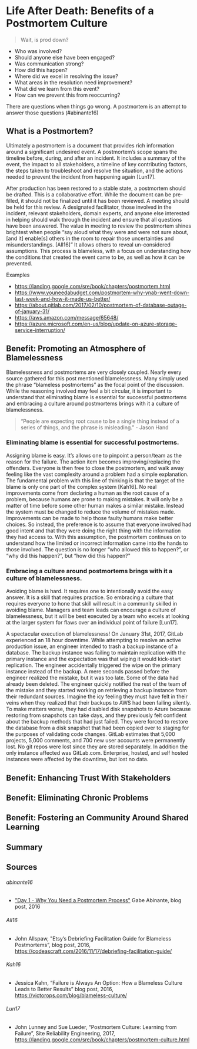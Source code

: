 # Life After Death: Benefits of a Postmortem Culture
> Wait, is prod down?

* Who was involved?
* Should anyone else have been engaged?
* Was communication strong?
* How did this happen?
* Where did we excel in resolving the issue?
* What areas in the resolution need improvement?
* What did we learn from this event?
* How can we prevent this from reoccurring?

There are questions when things go wrong. A postmortem is an attempt to answer those questions (#abinante16)

## What is a Postmortem?
Ultimately a postmortem is a document that provides rich information around a significant undesired event. A postmortem’s scope spans the timeline before, during, and after an incident. It includes a summary of the event, the impact to all stakeholders, a timeline of key contributing factors, the steps taken to troubleshoot and resolve the situation, and the actions needed to prevent the incident from happening again [Lun17]. 

After production has been restored to a stable state, a postmortem should be drafted. This is a collaborative effort. While the document can be pre-filled, it should not be finalized until it has been reviewed. A meeting should be held for this review. A designated facilitator, those involved in the incident, relevant stakeholders, domain experts, and anyone else interested in helping should walk through the incident and ensure that all questions have been answered. The value in meeting to review the postmortem shines brightest when people “say aloud what they were and were not sure about, [and it] enable[s] others in the room to repair those uncertainties and misunderstandings. [All16]” It allows others to reveal un-considered assumptions. This process is blameless, with a focus on understanding how the conditions that created the event came to be, as well as how it can be prevented.

Examples
* https://landing.google.com/sre/book/chapters/postmortem.html
* https://www.youneedabudget.com/postmortem-why-ynab-went-down-last-week-and-how-it-made-us-better/
* https://about.gitlab.com/2017/02/10/postmortem-of-database-outage-of-january-31/
* https://aws.amazon.com/message/65648/
* https://azure.microsoft.com/en-us/blog/update-on-azure-storage-service-interruption/

## Benefit: Promoting an Atmosphere of Blamelessness
Blamelessness and postmortems are very closely coupled. Nearly every source gathered for this post mentioned blamelessness. Many simply used the phrase “blameless postmortems” as the focal point of the discussion. While the reasoning involved may feel a bit circular, it is important to understand that eliminating blame is essential for successful postmortems and embracing a culture around postmortems brings with it a culture of blamelessness.

> “People are expecting root cause to be a single thing instead of a series of things, and the phrase is misleading.” - Jason Hand

### Eliminating blame is essential for successful postmortems.
Assigning blame is easy. It’s allows one to pinpoint a person/team as the reason for the failure. The action item becomes improving/replacing the offenders. Everyone is then free to close the postmortem, and walk away feeling like the vast complexity around a problem had a simple explanation. The fundamental problem with this line of thinking is that the target of the blame is only one part of the complex system [Kah16]. No real improvements come from declaring a human as the root cause of a problem, because humans are prone to making mistakes. It will only be a matter of time before some other human makes a similar mistake. Instead the system must be changed to reduce the volume of mistakes made. Improvements can be made to help those faulty humans make better choices. So instead, the preference is to assume that everyone involved had good intent and that they were doing the right thing with the information they had access to. With this assumption, the postmortem continues on to understand how the limited or incorrect information came into the hands to those involved. The question is no longer “who allowed this to happen?”, or “why did this happen?”, but “how did this happen?"

### Embracing a culture around postmortems brings with it a culture of blamelessness.
Avoiding blame is hard. It requires one to intentionally avoid the easy answer. It is a skill that requires practice. So embracing a culture that requires everyone to hone that skill will result in a community skilled in avoiding blame. Managers and team leads can encourage a culture of blamelessness, but it will be best executed by a team who excels at looking at the larger system for flaws over an individual point of failure [Lun17].

A spectacular execution of blamelessness!
On January 31st, 2017, GitLab experienced an 18 hour downtime. While attempting to resolve an active production issue, an engineer intended to trash a backup instance of a database. The backup instance was failing to maintain replication with the primary instance and the expectation was that wiping it would kick-start replication.
The engineer accidentally triggered the wipe on the primary instance instead of the backup.
A mere seconds passed before the engineer realized the mistake, but it was too late. Some of the data had already been deleted. The engineer quickly notified the rest of the team of the mistake and they started working on retrieving a backup instance from their redundant sources. Imagine the icy feeling they must have felt in their veins when they realized that their backups to AWS had been failing silently. To make matters worse, they had disabled disk snapshots to Azure because restoring from snapshots can take days, and they previously felt confident about the backup methods that had just failed. They were forced to restore the database from a disk snapshot that had been copied over to staging for the purposes of validating code changes. 
GitLab estimates that 5,000 projects, 5,000 comments, and 700 new user accounts were permanently lost. No git repos were lost since they are stored separately. In addition the only instance affected was GitLab.com. Enterprise, hosted, and self hosted instances were affected by the downtime, but lost no data.

## Benefit: Enhancing Trust With Stakeholders

## Benefit: Eliminating Chronic Problems

## Benefit: Fostering an Community Around Shared Learning

## Summary

## Sources
###### abinante16 
* ["Day 1 - Why You Need a Postmortem Process"](https://sysadvent.blogspot.com/2016/12/day-1-why-you-need-postmortem-process.html) Gabe Abinante, blog post, 2016
###### All16 
* John Allspaw, "Etsy’s Debriefing Facilitation Guide for Blameless Postmortems”, blog post, 2016, https://codeascraft.com/2016/11/17/debriefing-facilitation-guide/
###### Kah16
* Jessica Kahn, “Failure is Always An Option: How a Blameless Culture Leads to Better Results” blog post, 2016, https://victorops.com/blog/blameless-culture/
###### Lun17 
* John Lunney and Sue Lueder, “Postmortem Culture: Learning from Failure”, Site Reliability Engineering, 2017, https://landing.google.com/sre/book/chapters/postmortem-culture.html

